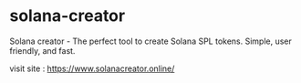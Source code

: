 # solana-creator
Solana creator - The perfect tool to create Solana SPL tokens. Simple, user friendly, and fast.


visit site : https://www.solanacreator.online/
